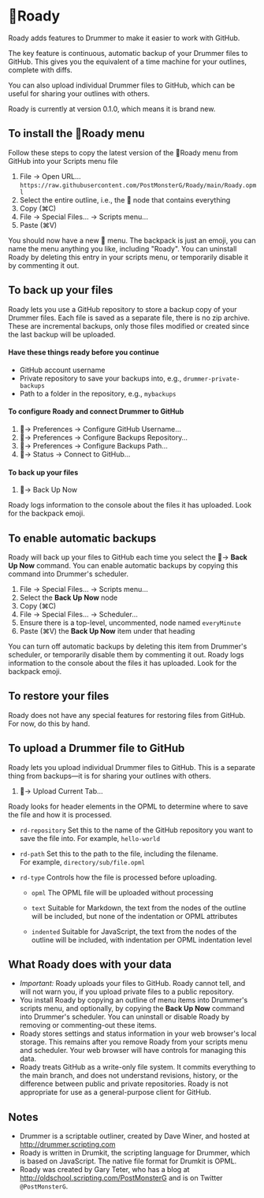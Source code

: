 # 🎒Roady
Roady adds features to Drummer to make it easier to work with GitHub.

The key feature is continuous, automatic backup of your Drummer files to GitHub. 
This gives you the equivalent of a time machine for your outlines, complete with diffs.

You can also upload individual Drummer files to GitHub, which can be useful for sharing your outlines with others.

Roady is currently at version 0.1.0, which means it is brand new.

## To install the 🎒Roady menu
Follow these steps to copy the latest version of the  🎒Roady menu from GitHub into your Scripts menu file
1. File → Open URL…  `https://raw.githubusercontent.com/PostMonsterG/Roady/main/Roady.opml`
2. Select the entire outline, i.e., the 🎒 node that contains everything
3. Copy (⌘C)
4. File → Special Files… → Scripts menu... 
5. Paste (⌘V) 

You should now have a new 🎒 menu. The backpack is just an emoji, you can name the menu anything you like, including "Roady".
You can uninstall Roady by deleting this entry in your scripts menu, or temporarily disable it by commenting it out. 

## To back up your files
Roady lets you use a GitHub repository to store a backup copy of your Drummer files. 
Each file is saved as a separate file, there is no zip archive. 
These are incremental backups, only those files modified or created since the last backup will be uploaded. 

#### Have these things ready before you continue
- GitHub account username
- Private repository to save your backups into, e.g., `drummer-private-backups`
- Path to a folder in the repository, e.g., `mybackups`

#### To configure Roady and connect Drummer to GitHub
1. 🎒→ Preferences → Configure GitHub Username… 
2. 🎒→ Preferences → Configure Backups Repository… 
3. 🎒→ Preferences → Configure Backups Path… 
4. 🎒→ Status → Connect to GitHub… 

#### To back up your files
1. 🎒→ Back Up Now 

Roady logs information to the console about the files it has uploaded. Look for the backpack emoji.

## To enable automatic backups
Roady will back up your files to GitHub each time you select the 🎒→ <b>Back Up Now</b> command. You can enable automatic backups by copying this command into Drummer's scheduler. 
1. File → Special Files... → Scripts menu… 
2. Select the <b>Back Up Now</b> node 
3.  Copy (⌘C)
4.  File → Special Files... → Scheduler… 
5.  Ensure there is a top-level, uncommented, node named `everyMinute`
6.  Paste (⌘V) the <b>Back Up Now</b> item under that heading

You can turn off automatic backups by deleting this item from Drummer's scheduler, or temporarily disable them by commenting it out.
Roady logs information to the console about the files it has uploaded. Look for the backpack emoji.

## To restore your files
Roady does not have any special features for restoring files from GitHub. For now, do this by hand.

## To upload a Drummer file to GitHub
Roady lets you upload individual Drummer files to GitHub. This is a separate thing from backups—it is for sharing your outlines with others. 
1.  🎒→ Upload Current Tab… 

Roady  looks for header elements in the OPML to determine where to save the file and how it is processed. 
- `rd-repository`
Set this to the name of the GitHub repository you want to save the file into.
For example, `hello-world`

- `rd-path`
Set this to the path to the file, including the filename.  
For example, `directory/sub/file.opml`

- `rd-type`
Controls how the file is processed before uploading.

    - `opml`
The OPML file will be uploaded without processing

    - `text`
Suitable for Markdown, the text from the nodes of the outline will be included, but none of the indentation or OPML attributes

    - `indented`
Suitable for JavaScript, the text from the nodes of the outline will be included, with indentation per OPML indentation level

## What Roady does with your data 
- <i>Important: </i>Roady uploads your files to GitHub. Roady cannot tell, and will not warn you, if you upload private files to a public repository.
- You install Roady by copying an outline of menu items into Drummer's scripts menu, and optionally, by copying the <b>Back Up Now</b> command into Drummer's scheduler. You can uninstall or disable Roady by removing or commenting-out these items.
- Roady stores settings and status information in your web browser's local storage. This remains after you remove Roady from your scripts menu and scheduler. Your web browser will have controls for managing this data.
- Roady treats GitHub as a write-only file system. It commits everything to the main branch, and does not understand revisions, history, or the difference between public and private repositories. Roady is not appropriate for use as a general-purpose client for GitHub.

## Notes
- Drummer is a scriptable outliner, created by Dave Winer, and hosted at http://drummer.scripting.com
- Roady is written in Drumkit, the scripting language for Drummer, which is based on JavaScript. The native file format for Drumkit is OPML.
- Roady was created by Gary Teter, who has a blog at http://oldschool.scripting.com/PostMonsterG and is on Twitter `@PostMonsterG`.
